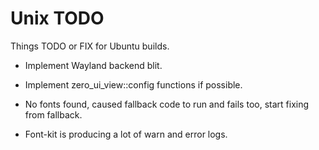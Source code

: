 # Unix TODO

Things TODO or FIX for Ubuntu builds.

* Implement Wayland backend blit.

* Implement zero_ui_view::config functions if possible.
* No fonts found, caused fallback code to run and fails too, start fixing from fallback.
* Font-kit is producing a lot of warn and error logs.

